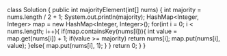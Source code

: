 class Solution {
    public int majorityElement(int[] nums) {
        int majority = nums.length / 2 + 1;
        System.out.println(majority);
        HashMap<Integer, Integer> map = new HashMap<Integer, Integer>();
        for(int i = 0; i < nums.length; i++){
            if(map.containsKey(nums[i])){
                int value = map.get(nums[i]) + 1;
                if(value >= majority)
                    return nums[i];
                map.put(nums[i], value);
            }else{
                map.put(nums[i], 1);
            }
        }
        return 0;
    }
}